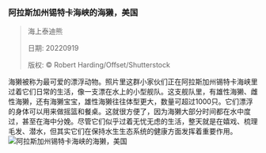 ### 阿拉斯加州锡特卡海峡的海獭，美国
> 海上泰迪熊> > 日期: 20220919> > 版权: © Robert Harding/Offset/Shutterstock
   
 海獭被称为最可爱的漂浮动物。照片里这群小家伙们正在阿拉斯加州锡特卡海峡里过着它们日常的生活，像一支漂在水上的小型舰队。这支舰队里，有雄性海獭、雌性海獭，还有海獭宝宝，雄性海獭往往体型更大，数量可超过1000只。它们漂浮的身体可以用来做摇篮和餐桌。这就很方便了，因为海獭大部分时间都在水中度过，甚至在海中分娩。尽管它们似乎过着无忧无虑的生活，整天就是在嬉戏、梳理毛发、潜水，但其实它们在保持水生生态系统的健康方面发挥着重要作用。
![阿拉斯加州锡特卡海峡的海獭，美国](https://s.cn.bing.net/th?id=OHR.SitkaOtters_ZH-CN4715326633_1920x1080.jpg&rf=LaDigue_1920x1080.jpg)